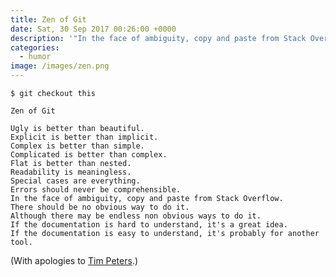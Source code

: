 ```yaml
---
title: Zen of Git
date: Sat, 30 Sep 2017 00:26:00 +0000
description: '"In the face of ambiguity, copy and paste from Stack Overflow."'
categories:
  - humor
image: /images/zen.png
---
```


    $ git checkout this
    
    Zen of Git
    
    Ugly is better than beautiful.
    Explicit is better than implicit.
    Complex is better than simple.
    Complicated is better than complex.
    Flat is better than nested.
    Readability is meaningless.
    Special cases are everything.
    Errors should never be comprehensible.
    In the face of ambiguity, copy and paste from Stack Overflow.
    There should be no obvious way to do it.
    Although there may be endless non obvious ways to do it.
    If the documentation is hard to understand, it's a great idea.
    If the documentation is easy to understand, it's probably for another tool.

(With apologies to [Tim Peters](https://www.python.org/dev/peps/pep-0020/).)
